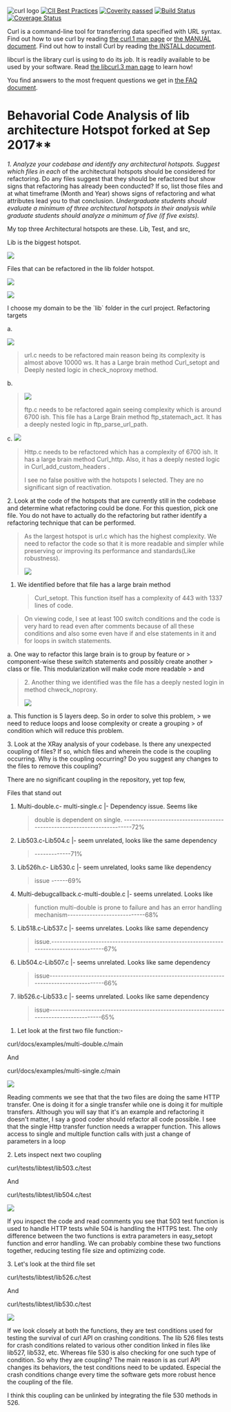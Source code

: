 ![curl logo](https://cdn.rawgit.com/curl/curl-www/master/logo/curl-logo.svg)
[![CII Best Practices](https://bestpractices.coreinfrastructure.org/projects/63/badge)](https://bestpractices.coreinfrastructure.org/projects/63)
[![Coverity passed](https://scan.coverity.com/projects/curl/badge.svg)](https://scan.coverity.com/projects/curl)
[![Build Status](https://travis-ci.org/curl/curl.svg?branch=master)](https://travis-ci.org/curl/curl)
[![Coverage Status](https://coveralls.io/repos/github/curl/curl/badge.svg)](https://coveralls.io/github/curl/curl)

Curl is a command-line tool for transferring data specified with URL
syntax. Find out how to use curl by reading [the curl.1 man
page](https://curl.haxx.se/docs/manpage.html) or [the MANUAL
document](https://curl.haxx.se/docs/manual.html). Find out how to install Curl
by reading [the INSTALL document](https://curl.haxx.se/docs/install.html).

libcurl is the library curl is using to do its job. It is readily available to
be used by your software. Read [the libcurl.3 man
page](https://curl.haxx.se/libcurl/c/libcurl.html) to learn how!

You find answers to the most frequent questions we get in [the FAQ
document](https://curl.haxx.se/docs/faq.html).

# Behavorial Code Analysis of lib architecture Hotspot forked at Sep 2017**

*1. Analyze your codebase and identify any architectural hotspots.
Suggest which files in each* of the architectural hotspots should be
considered for refactoring. Do any files suggest that they should be
refactored but show signs that refactoring has already been conducted?
If so, list those files and at what timeframe (Month and Year) shows
signs of refactoring and what attributes lead you to that conclusion.
*Undergraduate students should evaluate a minimum of three architectural
hotspots in their analysis while graduate students should analyze a
minimum of five (if five exists).*

My top three Architectural hotspots are these. Lib, Test, and src,

Lib is the biggest hotspot.

![](./images/media/image2.png)

Files that can be refactored in the lib folder hotspot.

![](./images/media/image4.png)

![](./images/media/image1.png)

I choose my domain to be the \`lib\` folder in the curl project.
Refactoring targets

a.  

![](./images/media/image8.png)

> url.c needs to be refactored main reason being its complexity is
> almost above 10000 ws. It has a Large brain method Curl\_setopt and
> Deeply nested logic in check\_noproxy method.

b.  

> ![](./images/media/image10.png)
>
> ftp.c needs to be refactored again seeing complexity which is around
> 6700 ish. This file has a Large Brain method ftp\_statemach\_act. It
> has a deeply nested logic in ftp\_parse\_url\_path.

c.  ![](./images/media/image11.png)

> Http.c needs to be refactored which has a complexity of 6700 ish. It
> has a large brain method Curl\_http. Also, it has a deeply nested
> logic in Curl\_add\_custom\_headers .
>
> I see no false positive with the hotspots I selected. They are no
> significant sign of reactivation.

2\. Look at the code of the hotspots that are currently still in the
codebase and determine what refactoring could be done. For this
question, pick one file. You do not have to actually do the refactoring
but rather identify a refactoring technique that can be performed.

> As the largest hotspot is url.c which has the highest complexity. We
> need to refactor the code so that it is more readable and simpler
> while preserving or improving its performance and standards(Like
> robustness).
>
> ![](./images/media/image6.png)

1.  We identified before that file has a large brain method
    > Curl\_setopt. This function itself has a complexity of 443 with
    > 1337 lines of code.

> On viewing code, I see at least 100 switch conditions and the code is
> very hard to read even after comments because of all these conditions
> and also some even have if and else statements in it and for loops in
> switch statements.

a.  One way to refactor this large brain is to group by feature or
    > component-wise these switch statements and possibly create another
    > class or file. This modularization will make code more readable
    > and

> 2\. Another thing we identified was the file has a deeply nested login in
> method chweck\_noproxy.
>
> ![](./images/media/image3.png)

a.  This function is 5 layers deep. So in order to solve this problem,
    > we need to reduce loops and loose complexity or create a grouping
    > of condition which will reduce this problem.

3\. Look at the XRay analysis of your codebase. Is there any unexpected
coupling of files? If so, which files and wherein the code is the
coupling occurring. Why is the coupling occurring? Do you suggest any
changes to the files to remove this coupling?

There are no significant coupling in the repository, yet top few,

Files that stand out

1.  Multi-double.c- multi-single.c \|- Dependency issue. Seems like
    > double is dependent on single.
    > \-\-\-\-\-\-\-\-\-\-\-\-\-\-\-\-\-\-\-\-\-\-\-\-\-\-\-\-\-\-\-\-\-\-\-\-\-\-\-\-\-\-\-\-\-\-\-\-\-\-\-\-\-\-\-\-\-\-\-\-\-\-\-\-\-\-\-\-\-\--72%

2.  Lib503.c-Lib504.c \|- seem unrelated, looks like the same dependency
    > \-\-\-\-\-\-\-\-\-\-\-\--71%

3.  Lib526h.c- Lib530.c \|- seem unrelated, looks same like dependency
    > issue \-\-\-\-\--69%

4.  Multi-debugcallback.c-multi-double.c \|- seems unrelated. Looks like
    > function multi-double is prone to failure and has an error
    > handling
    > mechanism\-\-\-\-\-\-\-\-\-\-\-\-\-\-\-\-\-\-\-\-\-\-\-\-\-\-\--68%

5.  Lib518.c-Lib537.c \|- seems unrelates. Looks like same dependency
    > issue.\-\-\-\-\-\-\-\-\-\-\-\-\-\-\-\-\-\-\-\-\-\-\-\-\-\-\-\-\-\-\-\-\-\-\-\-\-\-\-\-\-\-\-\-\-\-\-\-\-\-\-\-\-\-\-\-\-\-\-\-\-\-\-\-\-\-\-\-\-\-\-\-\-\-\-\-\-\-\-\-\-\-\-\-\-\--67%

6.  Lib504.c-Lib507.c \|- seems unrelated. Looks like same dependency
    > issue\-\-\-\-\-\-\-\-\-\-\-\-\-\-\-\-\-\-\-\-\-\-\-\-\-\-\-\-\-\-\-\-\-\-\-\-\-\-\-\-\-\-\-\-\-\-\-\-\-\-\-\-\-\-\-\-\-\-\-\-\-\-\-\-\-\-\-\-\-\-\-\-\-\-\-\-\-\-\-\-\-\-\-\-\-\-\--66%

7.  lib526.c-Lib533.c \|- seems unrelated. Looks like same dependency
    > issue\-\-\-\-\-\-\-\-\-\-\-\-\-\-\-\-\-\-\-\-\-\-\-\-\-\-\-\-\-\-\-\-\-\-\-\-\-\-\-\-\-\-\-\-\-\-\-\-\-\-\-\-\-\-\-\-\-\-\-\-\-\-\-\-\-\-\-\-\-\-\-\-\-\-\-\-\-\-\-\-\-\-\-\-\-\--65%

<!-- -->

1.  Let look at the first two file function:-

curl/docs/examples/multi-double.c/main

And

curl/docs/examples/multi-single.c/main

![](./images/media/image9.png)

Reading comments we see that that the two files are doing the same HTTP
transfer. One is doing it for a single transfer while one is doing it
for multiple transfers. Although you will say that it's an example and
refactoring it doesn't matter, I say a good coder should refactor all
code possible. I see that the single Http transfer function needs a
wrapper function. This allows access to single and multiple function
calls with just a change of parameters in a loop

2\. Lets inspect next two coupling

curl/tests/libtest/lib503.c/test

And

curl/tests/libtest/lib504.c/test

![](./images/media/image5.png)

If you inspect the code and read comments you see that 503 test function
is used to handle HTTP tests while 504 is handling the HTTPS test. The
only difference between the two functions is extra parameters in
easy\_setopt function and error handling. We can probably combine these
two functions together, reducing testing file size and optimizing code.

3\. Let\'s look at the third file set

curl/tests/libtest/lib526.c/test

And

curl/tests/libtest/lib530.c/test

![](./images/media/image7.png)

If we look closely at both the functions, they are test conditions used
for testing the survival of curl API on crashing conditions. The lib 526
files tests for crash conditions related to various other condition
linked in files like lib527, lib532, etc. Whereas file 530 is also
checking for one such type of condition. So why they are coupling? The
main reason is as curl API changes its behaviors, the test conditions
need to be updated. Especial the crash conditions change every time the
software gets more robust hence the coupling of the file.

I think this coupling can be unlinked by integrating the file 530
methods in 526.
